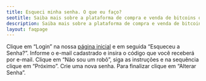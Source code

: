 ```yaml
---
title: Esqueci minha senha. O que eu faço?
seotitle: Saiba mais sobre a plataforma de compra e venda de bitcoins que conta com reconhecimento facial.
description: Saiba mais sobre a plataforma de compra e venda de bitcoins que conta com reconhecimento facial.
layout: faqpage
---
```

Clique em “Login” na nossa [página inicial](https://brecoins.com.br/) e em seguida “Esqueceu a Senha?”. Informe o e-mail cadastrado e insira o código que você receberá por e-mail. Clique em “Não sou um robô”, siga as instruções e na sequência clique em “Próximo”. Crie uma nova senha. Para finalizar clique em “Alterar Senha”. 
